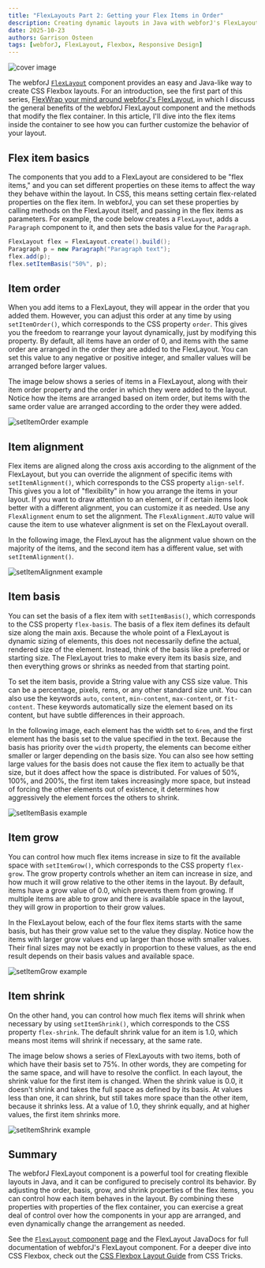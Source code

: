 ```yaml
---
title: "FlexLayouts Part 2: Getting your Flex Items in Order"
description: Creating dynamic layouts in Java with webforJ's FlexLayout
date: 2025-10-23
authors: Garrison Osteen
tags: [webforJ, FlexLayout, Flexbox, Responsive Design]
---
```


![cover image](https://cdn.webforj.com/webforj-documentation/blogs/flexlayout-items/cover.png)

The webforJ [`FlexLayout`](https://docs.webforj.com/docs/components/flex-layout) component provides an easy and Java-like way to create CSS Flexbox layouts. 
For an introduction, see the first part of this series, [FlexWrap your mind around webforJ's FlexLayout](/blog/2025/08/26/flexlayout-container), in which I discuss the general benefits of the webforJ FlexLayout component and the methods that modify the flex container. 
In this article, I'll dive into the flex items inside the container to see how you can further customize the behavior of your layout.

## Flex item basics
The components that you add to a FlexLayout are considered to be "flex items," and you can set different properties on these items to affect the way they behave within the layout. 
In CSS, this means setting certain flex-related properties on the flex item. 
In webforJ, you can set these properties by calling methods on the FlexLayout itself, and passing in the flex items as parameters.
For example, the code below creates a `FlexLayout`, adds a `Paragraph` component to it, and then sets the basis value for the `Paragraph`.
```java
FlexLayout flex = FlexLayout.create().build();
Paragraph p = new Paragraph("Paragraph text");
flex.add(p);
flex.setItemBasis("50%", p);
```

## Item order
When you add items to a FlexLayout, they will appear in the order that you added them. 
However, you can adjust this order at any time by using `setItemOrder()`, which corresponds to the CSS property `order`. 
This gives you the freedom to rearrange your layout dynamically, just by modifying this property.
By default, all items have an order of 0, and items with the same order are arranged in the order they are added to the FlexLayout. 
You can set this value to any negative or positive integer, and smaller values will be arranged before larger values. 

The image below shows a series of items in a FlexLayout, along with their item order property and the order in which they were added to the layout.
Notice how the items are arranged based on item order, but items with the same order value are arranged according to the order they were added.

![setItemOrder example](https://cdn.webforj.com/webforj-documentation/blogs/flexlayout-items/itemorder.png)

## Item alignment
Flex items are aligned along the cross axis according to the alignment of the FlexLayout, but you can override the alignment of specific items with `setItemAlignment()`, which corresponds to the CSS property `align-self`. 
This gives you a lot of "flexibility" in how you arrange the items in your layout. 
If you want to draw attention to an element, or if certain items look better with a different alignment, you can customize it as needed. 
Use any `FlexAlignment` enum to set the alignment. 
The `FlexAlignment.AUTO` value will cause the item to use whatever alignment is set on the FlexLayout overall.

In the following image, the FlexLayout has the alignment value shown on the majority of the items, and the second item has a different value, set with `setItemAlignment()`.

![setItemAlignment example](https://cdn.webforj.com/webforj-documentation/blogs/flexlayout-items/itemalignment.png)

## Item basis
You can set the basis of a flex item with `setItemBasis()`, which corresponds to the CSS property `flex-basis`. 
The basis of a flex item defines its default size along the main axis. 
Because the whole point of a FlexLayout is dynamic sizing of elements, this does not necessarily define the actual, rendered size of the element. 
Instead, think of the basis like a preferred or starting size. 
The FlexLayout tries to make every item its basis size, and then everything grows or shrinks as needed from that starting point.

To set the item basis, provide a String value with any CSS size value. 
This can be a percentage, pixels, rems, or any other standard size unit. 
You can also use the keywords `auto`, `content`, `min-content`, `max-content`, or `fit-content`. 
These keywords automatically size the element based on its content, but have subtle differences in their approach.

In the following image, each element has the width set to `6rem`, and the first element has the basis set to the value specified in the text. 
Because the basis has priority over the `width` property, the elements can become either smaller or larger depending on the basis size. 
You can also see how setting large values for the basis does not cause the flex item to actually be that size, but it does affect how the space is distributed. 
For values of 50%, 100%, and 200%, the first item takes increasingly more space, but instead of forcing the other elements out of existence, it determines how aggressively the element forces the others to shrink.

![setItemBasis example](https://cdn.webforj.com/webforj-documentation/blogs/flexlayout-items/itembasis.png)

## Item grow
You can control how much flex items increase in size to fit the available space with `setItemGrow()`, which corresponds to the CSS property `flex-grow`.
The grow property controls whether an item can increase in size, and how much it will grow relative to the other items in the layout.
By default, items have a grow value of 0.0, which prevents them from growing.
If multiple items are able to grow and there is available space in the layout, they will grow in proportion to their grow values.

In the FlexLayout below, each of the four flex items starts with the same basis, but has their grow value set to the value they display. 
Notice how the items with larger grow values end up larger than those with smaller values.
Their final sizes may not be exactly in proportion to these values, as the end result depends on their basis values and available space.

![setItemGrow example](https://cdn.webforj.com/webforj-documentation/blogs/flexlayout-items/itemgrow.png)

## Item shrink
On the other hand, you can control how much flex items will shrink when necessary by using `setItemShrink()`, which corresponds to the CSS property `flex-shrink`.
The default shrink value for an item is 1.0, which means most items will shrink if necessary, at the same rate. 

The image below shows a series of FlexLayouts with two items, both of which have their basis set to 75%. 
In other words, they are competing for the same space, and will have to resolve the conflict. 
In each layout, the shrink value for the first item is changed. 
When the shrink value is 0.0, it doesn't shrink and takes the full space as defined by its basis. 
At values less than one, it can shrink, but still takes more space than the other item, because it shrinks less. 
At a value of 1.0, they shrink equally, and at higher values, the first item shrinks more.

![setItemShrink example](https://cdn.webforj.com/webforj-documentation/blogs/flexlayout-items/itemshrink.png)

## Summary

The webforJ FlexLayout component is a powerful tool for creating flexible layouts in Java, and it can be configured to precisely control its behavior. 
By adjusting the order, basis, grow, and shrink properties of the flex items, you can control how each item behaves in the layout.
By combining these properties with properties of the flex container, you can exercise a great deal of control over how the components in your app are arranged, and even dynamically change the arrangement as needed.

See the [`FlexLayout` component page](https://docs.webforj.com/docs/components/flex-layout) and the 
<JavadocLink type="flexlayout" location="com/webforj/component/layout/flexlayout/FlexLayout" code="true">FlexLayout</JavadocLink>
JavaDocs for full documentation of webforJ's FlexLayout component.
For a deeper dive into CSS Flexbox, check out the [CSS Flexbox Layout Guide](https://css-tricks.com/snippets/css/a-guide-to-flexbox/) from CSS Tricks.